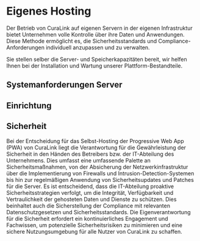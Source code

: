 # Eigenes Hosting

Der Betrieb von CuraLink auf eigenen Servern in der eigenen Infrastruktur bietet Unternehmen volle Kontrolle über ihre Daten und Anwendungen. Diese Methode ermöglicht es, die Sicherheitsstandards und Compliance-Anforderungen individuell anzupassen und zu verwalten.

Sie stellen selber die Server- und Speicherkapazitäten bereit, wir helfen Ihnen bei der Installation und Wartung unserer Plattform-Bestandteile.

## Systemanforderungen Server

## Einrichtung

## Sicherheit

Bei der Entscheidung für das Selbst-Hosting der Progressive Web App (PWA) von CuraLink liegt die Verantwortung für die Gewährleistung der Sicherheit in den Händen des Betreibers bzw. der IT-Abteilung des Unternehmens. Dies umfasst eine umfassende Palette an Sicherheitsmaßnahmen, von der Absicherung der Netzwerkinfrastruktur über die Implementierung von Firewalls und Intrusion-Detection-Systemen bis hin zur regelmäßigen Anwendung von Sicherheitsupdates und Patches für die Server. Es ist entscheidend, dass die IT-Abteilung proaktive Sicherheitsstrategien verfolgt, um die Integrität, Verfügbarkeit und Vertraulichkeit der gehosteten Daten und Dienste zu schützen. Dies beinhaltet auch die Sicherstellung der Compliance mit relevanten Datenschutzgesetzen und Sicherheitsstandards. Die Eigenverantwortung für die Sicherheit erfordert ein kontinuierliches Engagement und Fachwissen, um potenzielle Sicherheitsrisiken zu minimieren und eine sichere Nutzungsumgebung für alle Nutzer von CuraLink zu schaffen.
